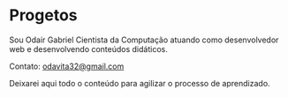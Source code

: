 # Progetos

Sou Odair Gabriel
Cientista da Computação atuando como desenvolvedor web e desenvolvendo conteúdos didáticos.

Contato: 
odavita32@gmail.com

Deixarei aqui todo o conteúdo para agilizar o processo de aprendizado. 
